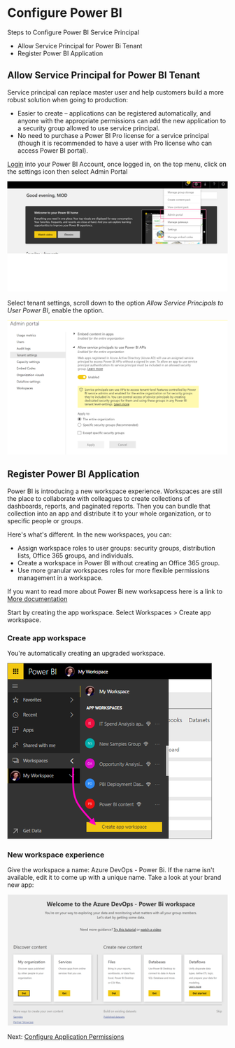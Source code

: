 
# Configure Power BI

Steps to Configure Power BI Service Principal

- Allow Service Principal for Power Bi Tenant
- Register Power BI Application

## Allow Service Principal for Power BI Tenant

Service principal can replace master user and help customers build a more robust   solution when going to production:

- Easier to create – applications can be registered automatically, and anyone with the appropriate permissions can add the new application to a security group allowed to use service principal.
- No need to purchase a Power BI Pro license for a service principal (though it is recommended to have a user with Pro license who can access Power BI portal).

[Login] into your Power BI Account, once logged in, on the top menu, click on the settings icon then select Admin Portal

![admin portal](Adminportal.png)

Select tenant settings, scroll down to the option *Allow Service Principals to User Power BI*, enable the option.

![Tenant Settings](tenantsettings.png)

## Register Power BI Application

Power BI is introducing a new workspace experience. Workspaces are still the place to collaborate with colleagues to create collections of dashboards, reports, and paginated reports. Then you can bundle that collection into an app and distribute it to your whole organization, or to specific people or groups.

Here's what's different. In the new workspaces, you can:

- Assign workspace roles to user groups: security groups, distribution lists, Office 365 groups, and individuals.
- Create a workspace in Power BI without creating an Office 365 group.
- Use more granular workspaces roles for more flexible permissions management in a workspace.

If you want to read more about Power Bi new worksapcess here is a link to [More documentation]

Start by creating the app workspace. Select Workspaces > Create app workspace.

### Create app workspace

You're automatically creating an upgraded workspace.

![new work space](power-bi-create-app-workspace.png)

### New workspace experience

Give the workspace a name: Azure DevOps - Power Bi. If the name isn't available, edit it to come up with a unique name. Take a look at your brand new app:

![new app](newApp.png)

Next: [Configure Application Permissions]

[Login]:https://powerbi.microsoft.com/en-us/landing/signin/
[More documentation]:https://docs.microsoft.com/en-us/power-bi/service-create-the-new-workspaces
[Configure Application Permissions]:<https://github.com/MarchingBug/powerbi-devops/blob/a0543fcf7e0def251a8129281dac881c4ee88b19/5-ConfigureAppOnAzure/ReadMe.md>
